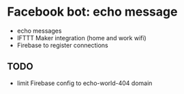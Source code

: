 # Facebook bot: echo message
- echo messages
- IFTTT Maker integration (home and work wifi)
- Firebase to register connections

## TODO
- limit Firebase config to echo-world-404 domain